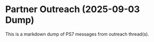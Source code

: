 # Partner Outreach (2025-09-03 Dump)

This is a markdown dump of PS7 messages from outreach thread(s).

<PASTE ACTUAL CONTENT OR LINK TO FILE>
